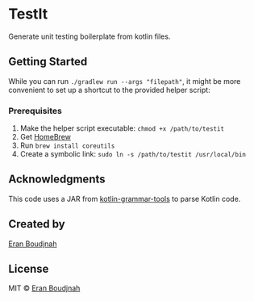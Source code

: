 # TestIt

Generate unit testing boilerplate from kotlin files.

## Getting Started

While you can run `./gradlew run --args "filepath"`, it might be more convenient to set up a shortcut to the provided helper script:

### Prerequisites

1. Make the helper script executable: `chmod +x /path/to/testit`
2. Get [HomeBrew](https://brew.sh/)
3. Run `brew install coreutils`
4. Create a symbolic link: `sudo ln -s /path/to/testit /usr/local/bin`

## Acknowledgments

This code uses a JAR from [kotlin-grammar-tools](https://github.com/Kotlin/grammar-tools) to parse Kotlin code.

## Created by
[Eran Boudjnah](https://www.linkedin.com/in/eranboudjnah)

## License
MIT © [Eran Boudjnah](https://www.linkedin.com/in/eranboudjnah)